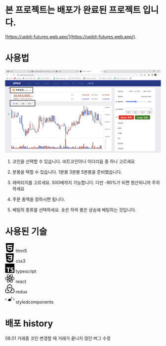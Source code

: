 # 본 프로젝트는 배포가 완료된 프로젝트 입니다.
[https://upbit-futures.web.app/](https://upbit-futures.web.app/).

# 사용법

 ![실행화면](./src/images/upbitFutures.png)
 
 1. 코인을 선택할 수 있습니다. 비트코인이나 이더리움 중 하나 고르세요

 2. 분봉을 택할 수 있습니다. 1분봉 3분봉 5분봉을 준비했습니다.

 3. 레버리지를 고르세요. 500배까지 가능합니다. 다만 -90%가 되면 청산되니까 주의하세요

 4. 주문 총액을 정하시면 됩니다.

 5. 베팅의 종류를 선택하세요. 숏은 하락 롱은 상승에 베팅하는 것입니다.

# 사용된 기술

<div>
 <img src="./src/images/html5.svg" width="30" height="30">
 html5
<div>
<div>
 <img src="././src/images/css3.svg" width="30" height="30">
 css3
<div>
<div>
 <img src="./src/images/typescript.svg" width="30" height="30">
 typescript
<div>
<div>
 <img src="./src/images/react.svg" width="30" height="30">
 react
<div> 
<div>
 <img src="./src/images/redux.svg" width="30" height="30">
 redux
<div> 
<div>
 <img src="./src/images/styledcomponents.svg" width="30" height="30">
 styledcomponents
<div>  



# 배포 history

08.01 거래중 코인 변경할 때 거래가 끝나지 않던 버그 수정
